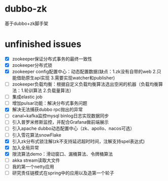 # dubbo-zk
基于dubbo+zk脚手架


# unfinished issues
- [x] zookeeper保证分布式事务的最终一致性
- [x] zookeeper分布式锁
- [x] zookeeper config配置中心：动态配置数据(缺点：1.zk没有自带的web 2.只能借助原生api实现 3.需要实现watcher和publisher)
- [ ] zookeeper负载均衡：根据自定义负载均衡算法选出空闲的机器（负载均衡算法：1.轮训算法 2.负载量算法）
- [ ] 集成elastic job
- [ ] 增加pulsar功能：解决分布式事务问题
- [x] 解决无法捕获dubbo rpc抛出的异常
- [ ] canal+kafka监控mysql binlog日志实现数据同步
- [ ] 引入普罗米修斯监控，并配合Grafana做前端展示
- [ ] 引入apache dubbo动态配置中心（zk、apollo、nacos可选）
- [ ] 引入雪花算法snowFlake
- [x] 引入zk分布式锁注解(zk不支持延迟超时时间，注解支持spel表达式)
- [x] 加入全局异常
- [x] 限流算法demo：滑动窗口、漏桶算法、令牌桶算法
- [ ] akka stream读取大文件
- [ ] 我的第一个netty应用
- [ ] 研究责任链模式在spring中的应用以及造第一个轮子